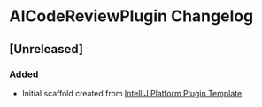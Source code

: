 <!-- Keep a Changelog guide -> https://keepachangelog.com -->

# AICodeReviewPlugin Changelog

## [Unreleased]
### Added
- Initial scaffold created from [IntelliJ Platform Plugin Template](https://github.com/JetBrains/intellij-platform-plugin-template)
